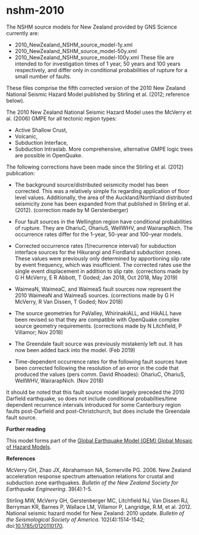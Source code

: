 # nshm-2010

The NSHM source models for New Zealand provided by GNS Science currently are:
* 2010_NewZealand_NSHM_source_model-1y.xml
* 2010_NewZealand_NSHM_source_model-50y.xml
* 2010_NewZealand_NSHM_source_model-100y.xml
These file are intended to for investigation times of 1 year, 50 years and 100 years respectively, and differ only in conditional probabilities of rupture for a small number of faults.

These files comprise the fifth corrected version of the 2010 New Zealand National Seismic Hazard Model published by Stirling et al. (2012; reference below).

The 2010 New Zealand National Seismic Hazard Model uses the McVerry et al. (2006) GMPE for all tectonic region types: 
* Active Shallow Crust, 
* Volcanic, 
* Subduction Interface, 
* Subduction Intraslab.
More comprehensive, alternative GMPE logic trees are possible in OpenQuake.

The following corrections have been made since the Stirling et al. (2012) publication:
* The background source/distributed seismicity model has been corrected. This was a relatively simple fix regarding application of floor level values. Additionally, the area of the Auckland/Northland distributed seismicity zone has been expanded from that published in Stirling et al. (2012). 
(correction made by M Gerstenberger)

* Four fault sources in the Wellington region have conditional probabilities of rupture. They are OhariuC, OhariuS, WellWHV, and WairarapNich. The occurrence rates differ for the 1-year, 50-year and 100-year models.

* Corrected occurrence rates (1/recurrence interval) for subduction interface sources for the Hikurangi and Fiordland subduction zones. These values were previously only determined by apportioning slip rate by event frequency, which was insufficient. The corrected rates use the single event displacement in addition to slip rate.
  (corrections made by G H McVerry, E R Abbott, T Goded; Jan 2018, Oct 2018, May 2019)

* WaimeaN, WaimeaC, and WaimeaS fault sources now represent the 2010 WaimeaN and WaimeaS sources.
  (corrections made by G H McVerry, R Van Dissen, T Goded; Nov 2018)
  
* The source geometries for PaValley, WhirinakiALL, and HikALL have been revised so that they are compatible with OpenQuake complex source geometry requirements.
  (corrections made by N Litchfield, P Villamor; Nov 2018)

* The Greendale fault source was previously mistakenly left out. It has now been added back into the model.
	(Feb 2019)
    
* Time-dependent occurrence rates for the following fault sources have been corrected following the resolution of an error in the code that produced the values (pers comm. David Rhoades): OhariuC, OhariuS, WellWHV, WairarapNich.
	(Nov 2018)

It should be noted that this fault source model largely preceded the 2010 
Darfield earthquake, so does not include conditional probabilties/time 
dependent recurrence intervals introduced for some Canterbury region faults 
post-Darfield and post-Christchurch, but does include the Greendale fault
source.

**Further reading**

This model forms part of the <a href="https://hazard.openquake.org/gem/models/NZL/">Global Earthquake Model (GEM) Global Mosaic of Hazard Models</a>. 


**References**

McVerry GH, Zhao JX, Abrahamson NA, Somerville PG. 2006. New Zealand 
    acceleration response spectrum attenuation relations for crustal and 
    subduction zone earthquakes. *Bulletin of the New Zealand Society for 
    Earthquake Engineering*. 39(4):1-5.

Stirling MW, McVerry GH, Gerstenberger MC, Litchfield NJ, Van Dissen RJ, 
    Berryman KR, Barnes P, Wallace LM, Villamor P, Langridge, R.M, et al. 2012. 
    National seismic hazard model for New Zealand: 2010 update. *Bulletin of the 
    Seismological Society of America*. 102(4):1514-1542; 
    doi:<a href="https://doi.org/10.1785/0120110170">10.1785/0120110170</a>.
